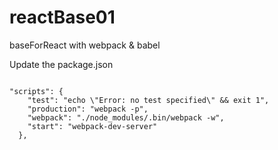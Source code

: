 # reactBase01
baseForReact with webpack &amp; babel


Update the package.json
```

"scripts": {
    "test": "echo \"Error: no test specified\" && exit 1",
    "production": "webpack -p",
    "webpack": "./node_modules/.bin/webpack -w",
    "start": "webpack-dev-server"
  },
```
